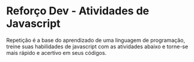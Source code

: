
# Reforço Dev - Atividades de Javascript

Repetição é a base do aprendizado de uma linguagem de programação, treine suas habilidades de javascript com as atividades abaixo e torne-se mais rápido e acertivo em seus códigos.


